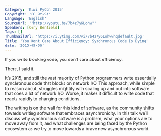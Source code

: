 ```yaml
---
Category: 'Kiwi PyCon 2015'
Copyright: 'CC BY-SA'
Language: 'English'
SourceUrl: '"http://youtu.be/7b4z7y6Lohw"'
Speakers: [Cory Benfield]
Tags: []
ThumbnailUrl: 'https://i.ytimg.com/vi/7b4z7y6Lohw/hqdefault.jpg'
Title: 'You Dont Care About Efficiency: Synchronous Code Is Dying'
date: '2015-09-06'
---
```

If you write blocking code, you don’t care about efficiency.

There, I said it.

It’s 2015, and still the vast majority of Python programmers write essentially synchronous code that blocks on network I/O. This approach, while simple to reason about, struggles mightily with scaling up and out into software that does a lot of network I/O. Worse, it makes it difficult to write code that reacts rapidly to changing conditions.

The writing is on the wall for this kind of software, as the community shifts towards writing software that embraces asynchronicity. In this talk we’ll discuss why synchronous software is a problem, what your options are to move away from it, and what challenges are being faced by the Python ecosystem as we try to move towards a brave new asynchronous world.
